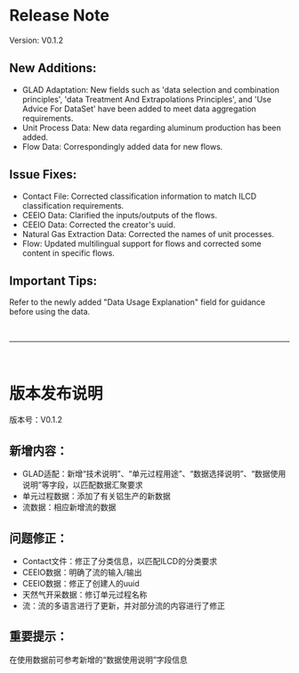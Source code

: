 # Release Note

Version: V0.1.2

## New Additions:

- GLAD Adaptation: New fields such as 'data selection and combination principles', 'data Treatment And Extrapolations Principles', and 'Use Advice For DataSet' have been added to meet data aggregation requirements.
- Unit Process Data: New data regarding aluminum production has been added.
- Flow Data: Correspondingly added data for new flows.

## Issue Fixes:

- Contact File: Corrected classification information to match ILCD classification requirements.
- CEEIO Data: Clarified the inputs/outputs of the flows.
- CEEIO Data: Corrected the creator's uuid.
- Natural Gas Extraction Data: Corrected the names of unit processes.
- Flow: Updated multilingual support for flows and corrected some content in specific flows.

## Important Tips:

Refer to the newly added "Data Usage Explanation" field for guidance before using the data.

<br>

---

<br>

# 版本发布说明

版本号：V0.1.2

## 新增内容：

- GLAD适配：新增“技术说明”、“单元过程用途”、“数据选择说明”、“数据使用说明”等字段，以匹配数据汇聚要求
- 单元过程数据：添加了有关铝生产的新数据
- 流数据：相应新增流的数据

## 问题修正：

- Contact文件：修正了分类信息，以匹配ILCD的分类要求
- CEEIO数据：明确了流的输入/输出
- CEEIO数据：修正了创建人的uuid
- 天然气开采数据：修订单元过程名称
- 流：流的多语言进行了更新，并对部分流的内容进行了修正

## 重要提示：

在使用数据前可参考新增的“数据使用说明”字段信息
